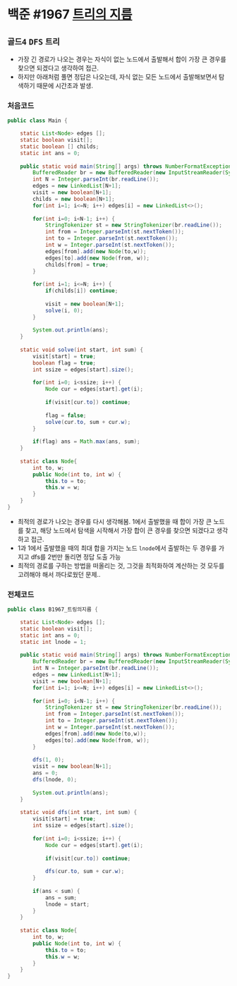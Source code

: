 # 백준 #1967 [트리의 지름](https://www.acmicpc.net/problem/1967)
`골드4` `DFS` `트리`
---
- 가장 긴 경로가 나오는 경우는 자식이 없는 노드에서 출발해서 합이 가장 큰 경우를 찾으면 되겠다고 생각하여 접근.
- 하지만 아래처럼 풀면 정답은 나오는데, 자식 없는 모든 노드에서 출발해보면서 탐색하기 때문에 시간초과 발생.
### 처음코드 
```java
public class Main {

	static List<Node> edges [];
	static boolean visit[];
	static boolean [] childs;
	static int ans = 0;
	
	public static void main(String[] args) throws NumberFormatException, IOException {
		BufferedReader br = new BufferedReader(new InputStreamReader(System.in));
		int N = Integer.parseInt(br.readLine());
		edges = new LinkedList[N+1];
		visit = new boolean[N+1];
		childs = new boolean[N+1];
		for(int i=1; i<=N; i++) edges[i] = new LinkedList<>();
		
		for(int i=0; i<N-1; i++) {
			StringTokenizer st = new StringTokenizer(br.readLine());
			int from = Integer.parseInt(st.nextToken());
			int to = Integer.parseInt(st.nextToken());
			int w = Integer.parseInt(st.nextToken());
			edges[from].add(new Node(to,w));
			edges[to].add(new Node(from, w));
			childs[from] = true;
		}
		
		for(int i=1; i<=N; i++) {
			if(childs[i]) continue;
			
			visit = new boolean[N+1];
			solve(i, 0);
		}
		
		System.out.println(ans);
	}
	
	static void solve(int start, int sum) {
		visit[start] = true;
		boolean flag = true;
		int ssize = edges[start].size();
		
		for(int i=0; i<ssize; i++) {
			Node cur = edges[start].get(i);
			
			if(visit[cur.to]) continue;
			
			flag = false;
			solve(cur.to, sum + cur.w);
		}
		
		if(flag) ans = Math.max(ans, sum);
	}
	
	static class Node{
		int to, w;
		public Node(int to, int w) {
			this.to = to;
			this.w = w;
		}
	}
}
```

- 최적의 경로가 나오는 경우를 다시 생각해봄. 1에서 출발했을 때 합이 가장 큰 노드를 찾고, 해당 노드에서 탐색을 시작해서 가장 합이 큰 경우를 찾으면 되겠다고 생각하고 접근.
- 1과 1에서 출발했을 때의 최대 합을 가지는 노드 `lnode`에서 출발하는 두 경우를 가지고 dfs를 2번만 돌리면 정답 도출 가능
- 최적의 경로를 구하는 방법을 떠올리는 것, 그것을 최적화하여 계산하는 것 모두를 고려해야 해서 까다로웠던 문제..

### 전체코드
```java
public class B1967_트링의지름 {

	static List<Node> edges [];
	static boolean visit[];
	static int ans = 0;
	static int lnode = 1;
	
	public static void main(String[] args) throws NumberFormatException, IOException {
		BufferedReader br = new BufferedReader(new InputStreamReader(System.in));
		int N = Integer.parseInt(br.readLine());
		edges = new LinkedList[N+1];
		visit = new boolean[N+1];
		for(int i=1; i<=N; i++) edges[i] = new LinkedList<>();
		
		for(int i=0; i<N-1; i++) {
			StringTokenizer st = new StringTokenizer(br.readLine());
			int from = Integer.parseInt(st.nextToken());
			int to = Integer.parseInt(st.nextToken());
			int w = Integer.parseInt(st.nextToken());
			edges[from].add(new Node(to,w));
			edges[to].add(new Node(from, w));
		}
		
		dfs(1, 0);
		visit = new boolean[N+1];
		ans = 0;
		dfs(lnode, 0);
		
		System.out.println(ans);
	}
	
	static void dfs(int start, int sum) {
		visit[start] = true;
		int ssize = edges[start].size();
		
		for(int i=0; i<ssize; i++) {
			Node cur = edges[start].get(i);
			
			if(visit[cur.to]) continue;
			
			dfs(cur.to, sum + cur.w);
		}
		
		if(ans < sum) {
			ans = sum;
			lnode = start;
		}
	}
	
	static class Node{
		int to, w;
		public Node(int to, int w) {
			this.to = to;
			this.w = w;
		}
	}
}
```

